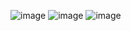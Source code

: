 ![image](https://github.com/user-attachments/assets/1a38c436-596a-4ba0-b1ec-a69ac54023bc)
![image](https://github.com/user-attachments/assets/237f1de6-3686-4daa-9a36-42cb86bdda35)
![image](https://github.com/user-attachments/assets/9fada57e-6dd7-4666-84ea-92e67a2be1ba)
